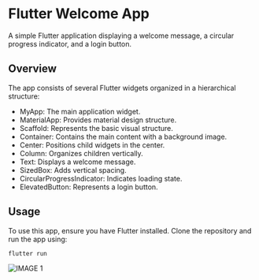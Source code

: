 # Flutter Welcome App

A simple Flutter application displaying a welcome message, a circular progress indicator, and a login button.

## Overview

The app consists of several Flutter widgets organized in a hierarchical structure:

- MyApp: The main application widget.
- MaterialApp: Provides material design structure.
- Scaffold: Represents the basic visual structure.
- Container: Contains the main content with a background image.
- Center: Positions child widgets in the center.
- Column: Organizes children vertically.
- Text: Displays a welcome message.
- SizedBox: Adds vertical spacing.
- CircularProgressIndicator: Indicates loading state.
- ElevatedButton: Represents a login button.

## Usage

To use this app, ensure you have Flutter installed. Clone the repository and run the app using:

```bash
flutter run
```
![IMAGE 1](lab_2_task2/task_2.1.png)
